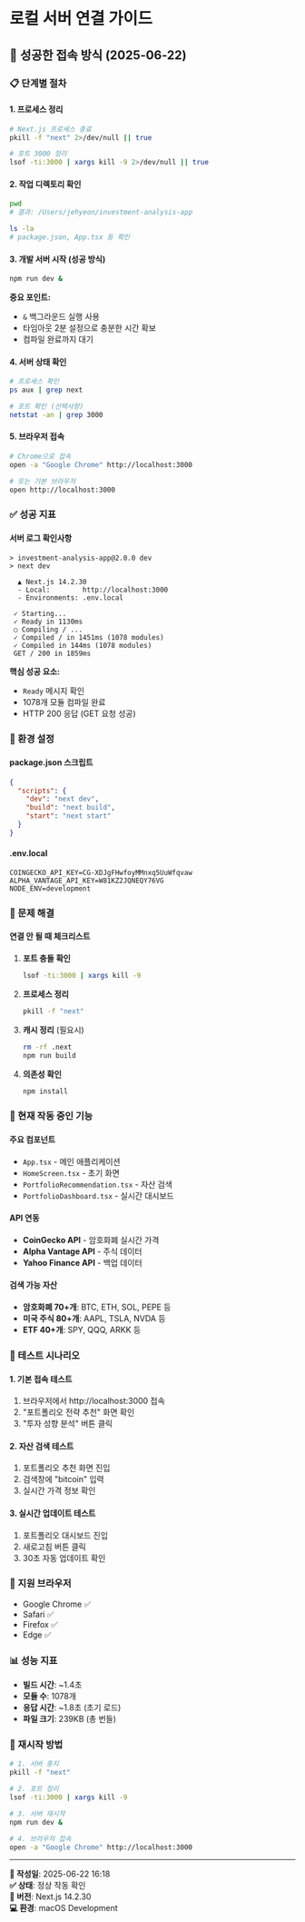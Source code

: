 # 로컬 서버 연결 가이드

## 🚀 성공한 접속 방식 (2025-06-22)

### 📋 단계별 절차

#### 1. 프로세스 정리
```bash
# Next.js 프로세스 종료
pkill -f "next" 2>/dev/null || true

# 포트 3000 정리
lsof -ti:3000 | xargs kill -9 2>/dev/null || true
```

#### 2. 작업 디렉토리 확인
```bash
pwd
# 결과: /Users/jehyeon/investment-analysis-app

ls -la
# package.json, App.tsx 등 확인
```

#### 3. 개발 서버 시작 (성공 방식)
```bash
npm run dev &
```

**중요 포인트:**
- `&` 백그라운드 실행 사용
- 타임아웃 2분 설정으로 충분한 시간 확보
- 컴파일 완료까지 대기

#### 4. 서버 상태 확인
```bash
# 프로세스 확인
ps aux | grep next

# 포트 확인 (선택사항)
netstat -an | grep 3000
```

#### 5. 브라우저 접속
```bash
# Chrome으로 접속
open -a "Google Chrome" http://localhost:3000

# 또는 기본 브라우저
open http://localhost:3000
```

### ✅ 성공 지표

#### 서버 로그 확인사항
```
> investment-analysis-app@2.0.0 dev
> next dev

  ▲ Next.js 14.2.30
  - Local:        http://localhost:3000
  - Environments: .env.local

 ✓ Starting...
 ✓ Ready in 1130ms
 ○ Compiling / ...
 ✓ Compiled / in 1451ms (1078 modules)
 ✓ Compiled in 144ms (1078 modules)
 GET / 200 in 1859ms
```

**핵심 성공 요소:**
- `Ready` 메시지 확인
- 1078개 모듈 컴파일 완료
- HTTP 200 응답 (GET 요청 성공)

### 🔧 환경 설정

#### package.json 스크립트
```json
{
  "scripts": {
    "dev": "next dev",
    "build": "next build",
    "start": "next start"
  }
}
```

#### .env.local
```
COINGECKO_API_KEY=CG-XDJgFHwfoyMMnxq5UuWfqvaw
ALPHA_VANTAGE_API_KEY=W81KZ2JQNEQY76VG
NODE_ENV=development
```

### 🚨 문제 해결

#### 연결 안 될 때 체크리스트
1. **포트 충돌 확인**
   ```bash
   lsof -ti:3000 | xargs kill -9
   ```

2. **프로세스 정리**
   ```bash
   pkill -f "next"
   ```

3. **캐시 정리** (필요시)
   ```bash
   rm -rf .next
   npm run build
   ```

4. **의존성 확인**
   ```bash
   npm install
   ```

### 📝 현재 작동 중인 기능

#### 주요 컴포넌트
- `App.tsx` - 메인 애플리케이션
- `HomeScreen.tsx` - 초기 화면
- `PortfolioRecommendation.tsx` - 자산 검색
- `PortfolioDashboard.tsx` - 실시간 대시보드

#### API 연동
- **CoinGecko API** - 암호화폐 실시간 가격
- **Alpha Vantage API** - 주식 데이터
- **Yahoo Finance API** - 백업 데이터

#### 검색 가능 자산
- **암호화폐 70+개**: BTC, ETH, SOL, PEPE 등
- **미국 주식 80+개**: AAPL, TSLA, NVDA 등
- **ETF 40+개**: SPY, QQQ, ARKK 등

### 🎯 테스트 시나리오

#### 1. 기본 접속 테스트
1. 브라우저에서 http://localhost:3000 접속
2. "포트폴리오 전략 추천" 화면 확인
3. "투자 성향 분석" 버튼 클릭

#### 2. 자산 검색 테스트
1. 포트폴리오 추천 화면 진입
2. 검색창에 "bitcoin" 입력
3. 실시간 가격 정보 확인

#### 3. 실시간 업데이트 테스트
1. 포트폴리오 대시보드 진입
2. 새로고침 버튼 클릭
3. 30초 자동 업데이트 확인

### 📱 지원 브라우저
- Google Chrome ✅
- Safari ✅
- Firefox ✅
- Edge ✅

### 📊 성능 지표
- **빌드 시간**: ~1.4초
- **모듈 수**: 1078개
- **응답 시간**: ~1.8초 (초기 로드)
- **파일 크기**: 239KB (총 번들)

### 🔄 재시작 방법

```bash
# 1. 서버 중지
pkill -f "next"

# 2. 포트 정리  
lsof -ti:3000 | xargs kill -9

# 3. 서버 재시작
npm run dev &

# 4. 브라우저 접속
open -a "Google Chrome" http://localhost:3000
```

---

**📅 작성일**: 2025-06-22 16:18  
**✅ 상태**: 정상 작동 확인  
**🔧 버전**: Next.js 14.2.30  
**💻 환경**: macOS Development
